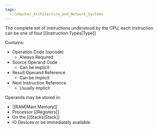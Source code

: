 ```yaml
---
tags:
  - Computer_Architecture_and_Network_Systems
---
```

The complete set of instructions understood by the CPU, each instruction can be one of four [[Instruction Types|Type]]

Contains:
- Operation Code (opcode)
	- Always Required
- Source Operand Code
	- Can be implicit
- Result Operand Reference
	- Can be implicit
- Next Instruction Reference
	- Usually implicit

Operands may be stored in:
- [[RAM|Main Memory]]
- Processor [[Registers]]
- On the [[Stacks|Stack]]
- IO Devices
or be immediately available